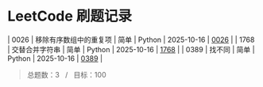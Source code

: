 # LeetCode 刷题记录

| 0026 | 移除有序数组中的重复项 | 简单 | Python | 2025-10-16 | [0026](0026/) |
| 1768 | 交替合并字符串 | 简单 | Python | 2025-10-16 | [1768](1768/) |
| 0389 | 找不同 | 简单 | Python | 2025-10-16 | [0389](0389/) |

> 总题数：3 &nbsp; / &nbsp; 目标：100